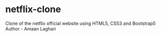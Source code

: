 # netflix-clone
Clone of the netflix official website using HTML5, CSS3 and Bootstrap5
Author - Amaan Laghari
